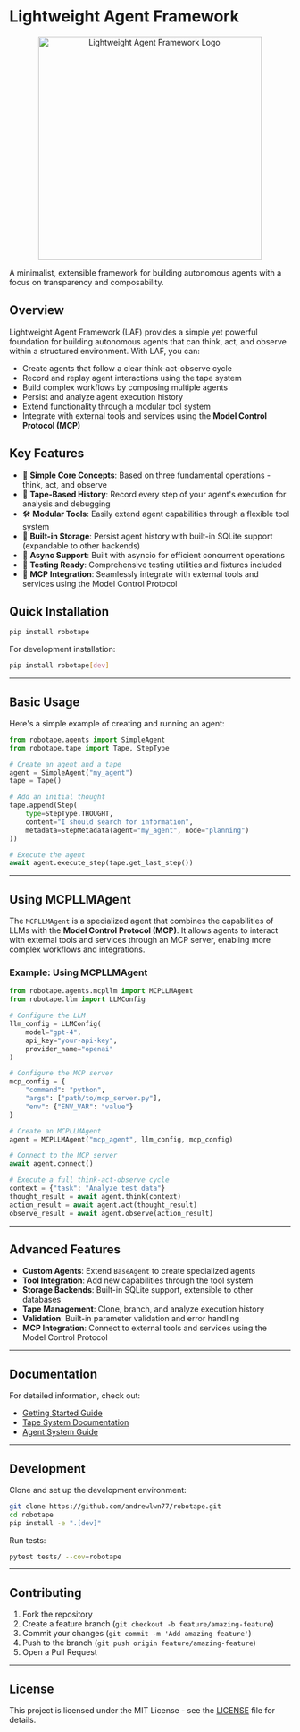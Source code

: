 # Lightweight Agent Framework

<p align="center">
  <img src="https://raw.githubusercontent.com/andrewlwn77/robotape/refs/heads/main/docs/lightagent.jpg" alt="Lightweight Agent Framework Logo" width="400"/>
</p>

A minimalist, extensible framework for building autonomous agents with a focus on transparency and composability.

## Overview

Lightweight Agent Framework (LAF) provides a simple yet powerful foundation for building autonomous agents that can think, act, and observe within a structured environment. With LAF, you can:

- Create agents that follow a clear think-act-observe cycle
- Record and replay agent interactions using the tape system
- Build complex workflows by composing multiple agents
- Persist and analyze agent execution history
- Extend functionality through a modular tool system
- Integrate with external tools and services using the **Model Control Protocol (MCP)**

## Key Features

- 🎯 **Simple Core Concepts**: Based on three fundamental operations - think, act, and observe
- 📼 **Tape-Based History**: Record every step of your agent's execution for analysis and debugging
- 🛠 **Modular Tools**: Easily extend agent capabilities through a flexible tool system
- 💾 **Built-in Storage**: Persist agent history with built-in SQLite support (expandable to other backends)
- 🔄 **Async Support**: Built with asyncio for efficient concurrent operations
- 🧪 **Testing Ready**: Comprehensive testing utilities and fixtures included
- 🤖 **MCP Integration**: Seamlessly integrate with external tools and services using the Model Control Protocol

## Quick Installation

```bash
pip install robotape
```

For development installation:

```bash
pip install robotape[dev]
```

---

## Basic Usage

Here's a simple example of creating and running an agent:

```python
from robotape.agents import SimpleAgent
from robotape.tape import Tape, StepType

# Create an agent and a tape
agent = SimpleAgent("my_agent")
tape = Tape()

# Add an initial thought
tape.append(Step(
    type=StepType.THOUGHT,
    content="I should search for information",
    metadata=StepMetadata(agent="my_agent", node="planning")
))

# Execute the agent
await agent.execute_step(tape.get_last_step())
```

---

## Using MCPLLMAgent

The `MCPLLMAgent` is a specialized agent that combines the capabilities of LLMs with the **Model Control Protocol (MCP)**. It allows agents to interact with external tools and services through an MCP server, enabling more complex workflows and integrations.

### Example: Using MCPLLMAgent

```python
from robotape.agents.mcpllm import MCPLLMAgent
from robotape.llm import LLMConfig

# Configure the LLM
llm_config = LLMConfig(
    model="gpt-4",
    api_key="your-api-key",
    provider_name="openai"
)

# Configure the MCP server
mcp_config = {
    "command": "python",
    "args": ["path/to/mcp_server.py"],
    "env": {"ENV_VAR": "value"}
}

# Create an MCPLLMAgent
agent = MCPLLMAgent("mcp_agent", llm_config, mcp_config)

# Connect to the MCP server
await agent.connect()

# Execute a full think-act-observe cycle
context = {"task": "Analyze test data"}
thought_result = await agent.think(context)
action_result = await agent.act(thought_result)
observe_result = await agent.observe(action_result)
```

---

## Advanced Features

- **Custom Agents**: Extend `BaseAgent` to create specialized agents
- **Tool Integration**: Add new capabilities through the tool system
- **Storage Backends**: Built-in SQLite support, extensible to other databases
- **Tape Management**: Clone, branch, and analyze execution history
- **Validation**: Built-in parameter validation and error handling
- **MCP Integration**: Connect to external tools and services using the Model Control Protocol

---

## Documentation

For detailed information, check out:

- [Getting Started Guide](docs/getting_started.md)
- [Tape System Documentation](docs/tape_system.md)
- [Agent System Guide](docs/agents.md)

---

## Development

Clone and set up the development environment:

```bash
git clone https://github.com/andrewlwn77/robotape.git
cd robotape
pip install -e ".[dev]"
```

Run tests:

```bash
pytest tests/ --cov=robotape
```

---

## Contributing

1. Fork the repository
2. Create a feature branch (`git checkout -b feature/amazing-feature`)
3. Commit your changes (`git commit -m 'Add amazing feature'`)
4. Push to the branch (`git push origin feature/amazing-feature`)
5. Open a Pull Request

---

## License

This project is licensed under the MIT License - see the [LICENSE](LICENSE) file for details.
